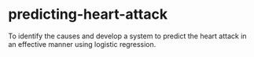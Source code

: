 # predicting-heart-attack
To identify the causes and develop a system to predict the heart attack in an effective manner using logistic regression.
